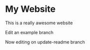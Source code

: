 # My Website

This is a really awesome website

Edit an example branch

Now editing on update-readme branch
